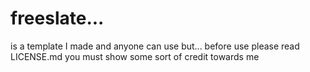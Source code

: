 # freeslate...
is a template I made and anyone can use but...
before use please read LICENSE.md
you must show some sort of credit towards me
